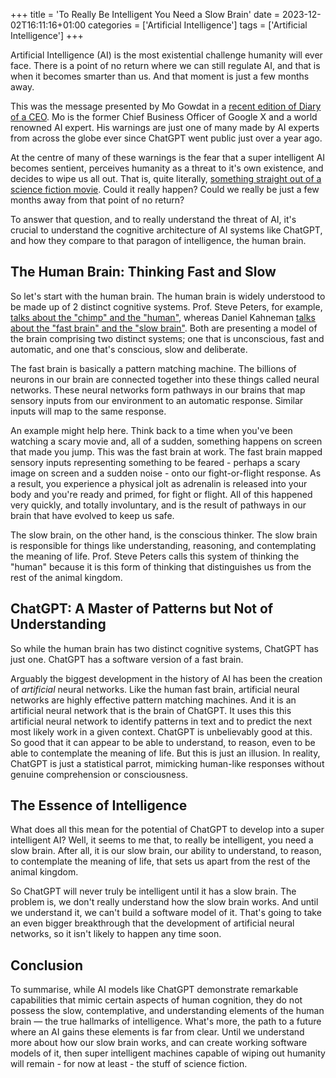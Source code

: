 +++
title = 'To Really Be Intelligent You Need a Slow Brain'
date = 2023-12-02T16:11:16+01:00
categories = ['Artificial Intelligence']
tags = ['Artificial Intelligence']
+++

Artificial Intelligence (AI) is the most existential challenge humanity will ever face.  There is a point of no return where we can still regulate AI, and that is when it becomes smarter than us.  And that moment is just a few months away.

This was the message presented by Mo Gowdat in a [recent edition of Diary of a CEO](https://www.youtube.com/watch?v=bk-nQ7HF6k4).  Mo is the former Chief Business Officer of Google X and a world renowned AI expert. His warnings are just one of many made by AI experts from across the globe ever since ChatGPT went public just over a year ago.

At the centre of many of these warnings is the fear that a super intelligent AI becomes sentient, perceives humanity as a threat to it's own existence, and decides to wipe us all out. That is, quite literally, [something straight out of a science fiction movie](https://en.wikipedia.org/wiki/Skynet_(Terminator)). Could it really happen?  Could we really be just a few months away from that point of no return?

To answer that question, and to really understand the threat of AI, it's crucial to understand the cognitive architecture of AI systems like ChatGPT, and how they compare to that paragon of intelligence, the human brain.


## The Human Brain: Thinking Fast and Slow

So let's start with the human brain. The human brain is widely understood to be made up of 2 distinct cognitive systems. Prof. Steve Peters, for example, [talks about the "chimp" and the "human"](https://www.amazon.co.uk/Chimp-Paradox-Management-Programme-Confidence/dp/009193558X), whereas Daniel Kahneman [talks about the "fast brain" and the "slow brain"](https://www.amazon.co.uk/Thinking-Fast-Slow-Daniel-Kahneman/dp/0141033576/ref=asc_df_0141033576/). Both are presenting a model of the brain comprising two distinct systems; one that is unconscious, fast and automatic, and one that's conscious, slow and deliberate.

The fast brain is basically a pattern matching machine. The billions of neurons in our brain are connected together into these things called neural networks. These neural networks form pathways in our brains that map sensory inputs from our environment to an automatic response. Similar inputs will map to the same response.

An example might help here. Think back to a time when you've been watching a scary movie and, all of a sudden, something happens on screen that made you jump. This was the fast brain at work. The fast brain mapped sensory inputs representing something to be feared - perhaps a scary image on screen and a sudden noise - onto our fight-or-flight response. As a result, you experience a physical jolt as adrenalin is released into your body and you're ready and primed, for fight or flight. All of this happened very quickly, and totally involuntary, and is the result of pathways in our brain that have evolved to keep us safe.

The slow brain, on the other hand, is the conscious thinker. The slow brain is responsible for things like understanding, reasoning, and contemplating the meaning of life. Prof. Steve Peters calls this system of thinking the "human" because it is this form of thinking that distinguishes us from the rest of the animal kingdom.

## ChatGPT: A Master of Patterns but Not of Understanding

So while the human brain has two distinct cognitive systems, ChatGPT has just one. ChatGPT has a software version of a fast brain.

Arguably the biggest development in the history of AI has been the creation of *artificial* neural networks. Like the human fast brain, artificial neural networks are highly effective pattern matching machines. And it is an artificial neural network that is the brain of ChatGPT. It uses this this artificial neural network to identify patterns in text and to predict the next most likely work in a given context. ChatGPT is unbelievably good at this. So good that it can appear to be able to understand, to reason, even to be able to contemplate the meaning of life. But this is just an illusion. In reality, ChatGPT is just a statistical parrot, mimicking human-like responses without genuine comprehension or consciousness.


## The Essence of Intelligence

What does all this mean for the potential of ChatGPT to develop into a super intelligent AI?  Well, it seems to me that, to really be intelligent, you need a slow brain.  After all, it is our slow brain, our ability to understand, to reason, to contemplate the meaning of life, that sets us apart from the rest of the animal kingdom.

So ChatGPT will never truly be intelligent until it has a slow brain.  The problem is, we don't really understand how the slow brain works.  And until we understand it, we can't build a software model of it. That's going to take an even bigger breakthrough that the development of artificial neural networks, so it isn't likely to happen any time soon.


## Conclusion

To summarise, while AI models like ChatGPT demonstrate remarkable capabilities that mimic certain aspects of human cognition, they do not possess the slow, contemplative, and understanding elements of the human brain — the true hallmarks of intelligence. What's more, the path to a future where an AI gains these elements is far from clear. Until we understand more about how our slow brain works, and can create working software models of it, then super intelligent machines capable of wiping out humanity will remain - for now at least - the stuff of science fiction.
